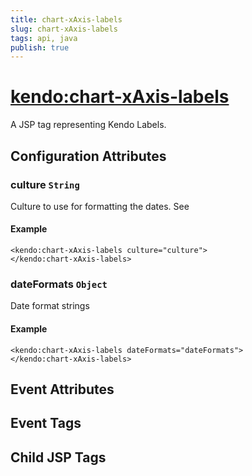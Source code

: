 ```yaml
---
title: chart-xAxis-labels
slug: chart-xAxis-labels
tags: api, java
publish: true
---
```


# <kendo:chart-xAxis-labels>
A JSP tag representing Kendo Labels.

## Configuration Attributes


### culture `String`

Culture to use for formatting the dates. See

#### Example
    <kendo:chart-xAxis-labels culture="culture">
    </kendo:chart-xAxis-labels>
    

### dateFormats `Object`

Date format strings

#### Example
    <kendo:chart-xAxis-labels dateFormats="dateFormats">
    </kendo:chart-xAxis-labels>
    

## Event Attributes


## Event Tags


## Child JSP Tags

